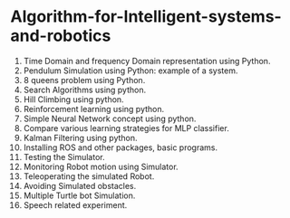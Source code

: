 # Algorithm-for-Intelligent-systems-and-robotics

 
 1. Time Domain and frequency Domain representation using Python.
 2. Pendulum Simulation using Python: example of a system.
 3. 8 queens problem using Python.
 4. Search Algorithms using python.
 5. Hill Climbing using python.
 6. Reinforcement learning using python.
 7. Simple Neural Network concept using python.
 8. Compare various learning strategies for MLP classifier.
 9. Kalman Filtering using python.
10. Installing ROS and other packages, basic programs.
11. Testing the Simulator.
12. Monitoring Robot motion using Simulator.
13. Teleoperating the simulated Robot.
14. Avoiding Simulated obstacles.
15. Multiple Turtle bot Simulation.
16. Speech related experiment.
